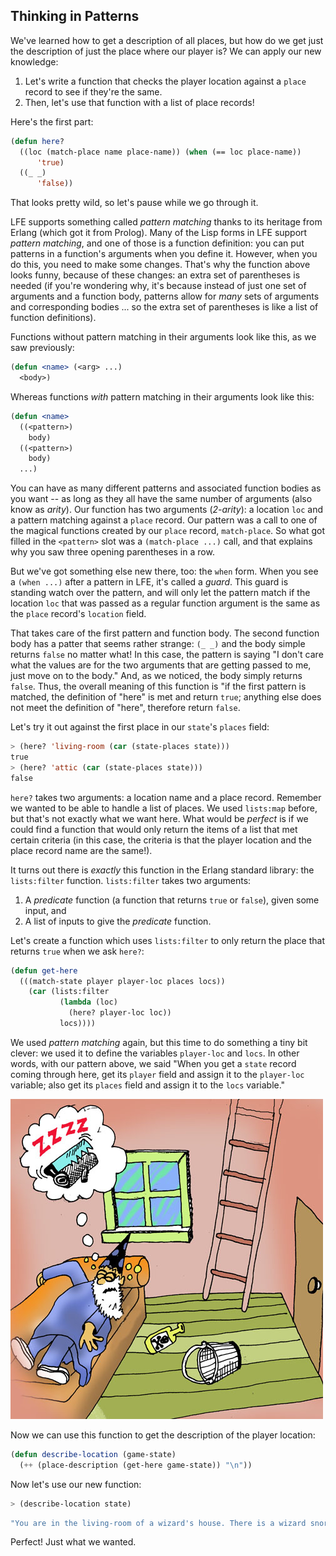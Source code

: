## Thinking in Patterns

We've learned how to get a description of all places, but how do we get just the description of just the place where our player is? We can apply our new knowledge:

1. Let's write a function that checks the player location against a ``place`` record to see if they're the same.
1. Then, let's use that function with a list of place records!

Here's the first part:

```lisp
(defun here?
  ((loc (match-place name place-name)) (when (== loc place-name))
      'true)
  ((_ _)
      'false))
```

That looks pretty wild, so let's pause while we go through it.

LFE supports something called *pattern matching* thanks to its heritage from Erlang (which got it from Prolog). Many of the Lisp forms in LFE support *pattern matching*, and one of those is a function definition: you can put patterns in a function's arguments when you define it. However, when you do this, you need to make some changes. That's why the function above looks funny, because of these changes: an extra set of parentheses is needed (if you're wondering why, it's because instead of just one set of arguments and a function body, patterns allow for *many* sets of arguments and corresponding bodies ... so the extra set of parentheses is like a list of function definitions).

Functions without pattern matching in their arguments look like this, as we saw previously:

```lisp
(defun <name> (<arg> ...)
  <body>)
```

Whereas functions *with* pattern matching in their arguments look like this:

```lisp
(defun <name>
  ((<pattern>)
    body)
  ((<pattern>)
    body)
  ...)
```

You can have as many different patterns and associated function bodies as you want -- as long as they all have the same number of arguments (also know as *arity*). Our function has two arguments (*2-arity*): a location ``loc`` and a pattern matching against a ``place`` record. Our pattern was a call to one of the magical functions created by our ``place`` record, ``match-place``. So what got filled in the ``<pattern>`` slot was a ``(match-place ...)`` call, and that explains why you saw three opening parentheses in a row.

But we've got something else new there, too: the ``when`` form. When you see a ``(when ...)`` after a pattern in LFE, it's called a *guard*. This guard is standing watch over the pattern, and will only let the pattern match if the location ``loc`` that was passed as a regular function argument is the same as the ``place`` record's ``location`` field.

That takes care of the first pattern and function body. The second function body has a patter that seems rather strange: ``(_ _)`` and the body simple returns ``false`` no matter what! In this case, the pattern is saying "I don't care what the values are for the two arguments that are getting passed to me, just move on to the body." And, as we noticed, the body simply returns ``false``. Thus, the overall meaning of this function is "if the first pattern is matched, the definition of "here" is met and return ``true``; anything else does not meet the definition of "here", therefore return ``false``.

Let's try it out against the first place in our ``state``'s ``places`` field:

```lisp
> (here? 'living-room (car (state-places state)))
true
> (here? 'attic (car (state-places state)))
false
```

``here?`` takes two arguments: a location name and a place record. Remember we wanted to be able to handle a list of places. We used ``lists:map`` before, but that's not exactly what we want here. What would be *perfect* is if we could find a function that would only return the items of a list that met certain criteria (in this case, the criteria is that the player location and the place record name are the same!).

It turns out there is *exactly* this function in the Erlang standard library: the ``lists:filter`` function. ``lists:filter`` takes two arguments:

1. A *predicate* function (a function that returns ``true`` or ``false``), given some input, and
1. A list of inputs to give the *predicate* function.

Let's create a function which uses ``lists:filter`` to only return the place that returns ``true`` when we ask ``here?``:

```lisp
(defun get-here
  (((match-state player player-loc places locs))
    (car (lists:filter
           (lambda (loc)
             (here? player-loc loc))
           locs))))
```

We used *pattern matching* again, but this time to do something a tiny bit clever: we used it to define the variables ``player-loc`` and ``locs``. In other words, with our pattern above, we said "When you get a ``state`` record coming through here, get its ``player`` field and assign it to the ``player-loc`` variable; also get its ``places`` field and assign it to the ``locs`` variable."

![](../images/living_room.jpg)

Now we can use this function to get the description of the player location:

```lisp
(defun describe-location (game-state)
  (++ (place-description (get-here game-state)) "\n"))
```

Now let's use our new function:

```lisp
> (describe-location state)
```
```lisp
"You are in the living-room of a wizard's house. There is a wizard snoring loudly on the couch."
```

Perfect! Just what we wanted.
